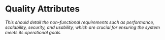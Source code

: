 <!-- Space: EGB -->
<!-- Parent: { cookiecutter.software_system_name } Software Guidebook -->
<!-- Title: { cookiecutter.software_system_name } Quality Attributes -->

# Quality Attributes

_This should detail the non-functional requirements such as performance, scalability, security, and
usability, which are crucial for ensuring the system meets its operational goals._